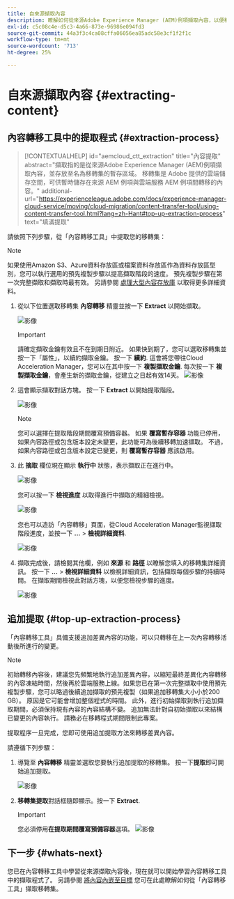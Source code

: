 ```yaml
---
title: 自來源擷取內容
description: 瞭解如何從來源Adobe Experience Manager (AEM)例項擷取內容，以便稍後將其傳輸至Cloud ServiceAEM例項。
exl-id: c5c08c4e-d5c3-4a66-873e-96986e094fd3
source-git-commit: 44a3f3c4ca08cffa06056ea85adc58e3cf1f2f1c
workflow-type: tm+mt
source-wordcount: '713'
ht-degree: 25%

---
```


# 自來源擷取內容 {#extracting-content}

## 內容轉移工具中的提取程式 {#extraction-process}

>[!CONTEXTUALHELP]
>id="aemcloud_ctt_extraction"
>title="內容提取"
>abstract="擷取指的是從來源Adobe Experience Manager (AEM)例項擷取內容，並存放至名為移轉集的暫存區域。 移轉集是 Adobe 提供的雲端儲存空間，可供暫時儲存在來源 AEM 例項與雲端服務 AEM 例項間轉移的內容。"
>additional-url="https://experienceleague.adobe.com/docs/experience-manager-cloud-service/moving/cloud-migration/content-transfer-tool/using-content-transfer-tool.html?lang=zh-Hant#top-up-extraction-process" text="填滿提取"


請依照下列步驟，從「內容轉移工具」中提取您的移轉集：

>[!NOTE]
>如果使用Amazon S3、Azure資料存放區或檔案資料存放區作為資料存放區型別，您可以執行選用的預先複製步驟以提高擷取階段的速度。 預先複製步驟在第一次完整擷取和擷取時最有效。 另請參閱 [處理大型內容存放庫](/help/journey-migration/content-transfer-tool/using-content-transfer-tool/handling-large-content-repositories.md) 以取得更多詳細資料。

1. 從以下位置選取移轉集 **內容轉移** 精靈並按一下 **Extract** 以開始擷取。

   ![影像](/help/journey-migration/content-transfer-tool/assets-ctt/cttcam12.png)

   >[!IMPORTANT]
   >
   >請確定擷取金鑰有效且不在到期日附近。 如果快到期了，您可以選取移轉集並按一下「屬性」，以續約擷取金鑰。 按一下 **續約**. 這會將您帶往Cloud Acceleration Manager，您可以在其中按一下 **複製擷取金鑰**. 每次按一下 **複製擷取金鑰**，會產生新的擷取金鑰，從建立之日起有效14天。
   >![影像](/help/journey-migration/content-transfer-tool/assets-ctt/cttcam13.png)

1. 這會顯示擷取對話方塊。 按一下 **Extract** 以開始提取階段。

   ![影像](/help/journey-migration/content-transfer-tool/assets-ctt/cttcam14.png)

   >[!NOTE]
   >您可以選擇在提取階段期間覆寫預備容器。 如果 **覆寫暫存容器** 功能已停用，如果內容路徑或包含版本設定未變更，此功能可為後續移轉加速擷取。 不過，如果內容路徑或包含版本設定已變更，則 **覆寫暫存容器** 應該啟用。

1. 此 **摘取** 欄位現在顯示 **執行中** 狀態，表示擷取正在進行中。

   ![影像](/help/journey-migration/content-transfer-tool/assets-ctt/cttcam15.png)

   您可以按一下 **檢視進度** 以取得進行中擷取的精細檢視。

   ![影像](/help/journey-migration/content-transfer-tool/assets-ctt/cttcam16.png)

   您也可以造訪「內容轉移」頁面，從Cloud Acceleration Manager監視擷取階段進度，並按一下 **...** > **檢視詳細資料**.

   ![影像](/help/journey-migration/content-transfer-tool/assets-ctt/cttcam17.png)

1. 擷取完成後，請檢閱其他欄，例如 **來源** 和 **路徑** 以瞭解您填入的移轉集詳細資訊。 按一下 **...** > **檢視詳細資料** 以檢視詳細資訊，包括擷取每個步驟的持續時間。 在擷取期間檢視此對話方塊，以便您檢視步驟的進度。

   ![影像](/help/journey-migration/content-transfer-tool/assets-ctt/cttcam18b.png)


## 追加提取 {#top-up-extraction-process}

「內容轉移工具」具備支援追加差異內容的功能，可以只轉移在上一次內容轉移活動後所進行的變更。

>[!NOTE]
>初始轉移內容後，建議您先頻繁地執行追加差異內容，以縮短最終差異化內容轉移的內容凍結時間，然後再於雲端服務上線。如果您已在第一次完整擷取中使用預先複製步驟，您可以略過後續追加擷取的預先複製（如果追加移轉集大小小於200 GB）。 原因是它可能會增加整個程式的時間。
>此外，進行初始擷取到執行追加擷取期間，必須保持現有內容的內容結構不變。 追加無法針對自初始擷取以來結構已變更的內容執行。 請務必在移轉程式期間限制此專案。

提取程序一旦完成，您即可使用追加提取方法來轉移差異內容。

請遵循下列步驟：

1. 導覽至 **內容轉移** 精靈並選取您要執行追加提取的移轉集。 按一下&#x200B;**提取**&#x200B;即可開始追加提取。

   ![影像](/help/journey-migration/content-transfer-tool/assets-ctt/cttcam19.png)

1. **移轉集提取**&#x200B;對話框隨即顯示。按一下 **Extract**.

   >[!IMPORTANT]
   >您必須停用&#x200B;**在提取期間覆寫預備容器**選項。
   >![影像](/help/journey-migration/content-transfer-tool/assets-ctt/cttcam20.png)


## 下一步 {#whats-next}

您已在內容轉移工具中學習從來源擷取內容後，現在就可以開始學習內容轉移工具中的擷取程式了。 另請參閱 [將內容內嵌至目標](/help/journey-migration/content-transfer-tool/using-content-transfer-tool/ingesting-content.md) 您可在此處瞭解如何從「內容轉移工具」擷取移轉集。
